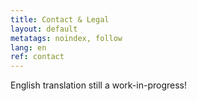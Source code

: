 ```yaml
---
title: Contact & Legal
layout: default
metatags: noindex, follow
lang: en
ref: contact
---
```


<div class="impressum">
<p>English translation still a work-in-progress!</p>
</div>
